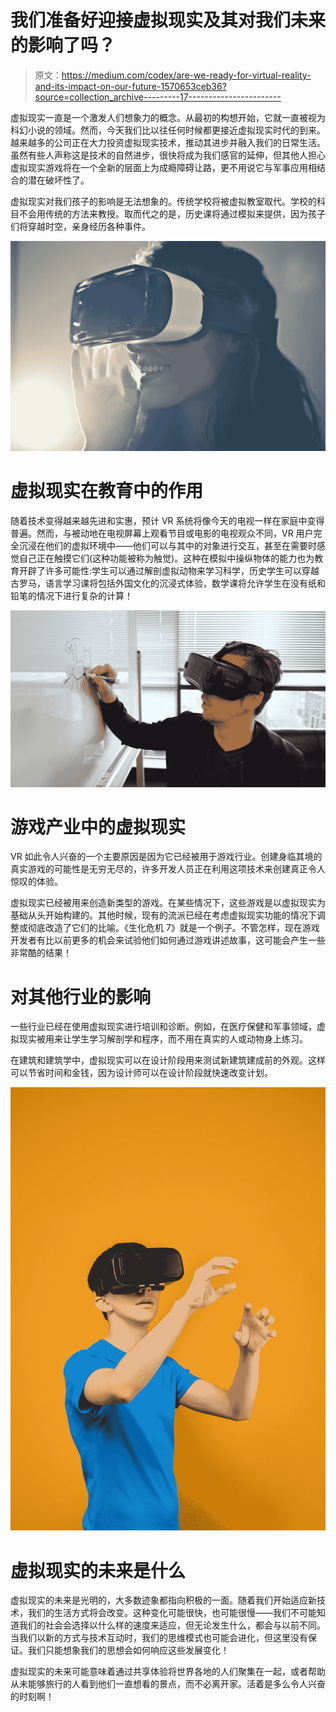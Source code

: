 # 我们准备好迎接虚拟现实及其对我们未来的影响了吗？

> 原文：<https://medium.com/codex/are-we-ready-for-virtual-reality-and-its-impact-on-our-future-1570653ceb36?source=collection_archive---------17----------------------->

虚拟现实一直是一个激发人们想象力的概念。从最初的构想开始，它就一直被视为科幻小说的领域。然而，今天我们比以往任何时候都更接近虚拟现实时代的到来。越来越多的公司正在大力投资虚拟现实技术，推动其进步并融入我们的日常生活。虽然有些人声称这是技术的自然进步，很快将成为我们感官的延伸，但其他人担心虚拟现实游戏将在一个全新的层面上为成瘾障碍让路，更不用说它与军事应用相结合的潜在破坏性了。

虚拟现实对我们孩子的影响是无法想象的。传统学校将被虚拟教室取代。学校的科目不会用传统的方法来教授。取而代之的是，历史课将通过模拟来提供，因为孩子们将穿越时空，亲身经历各种事件。

![](img/0805c8ac66b836e35870c1cb29cadbd5.png)

# 虚拟现实在教育中的作用

随着技术变得越来越先进和实惠，预计 VR 系统将像今天的电视一样在家庭中变得普遍。然而，与被动地在电视屏幕上观看节目或电影的电视观众不同，VR 用户完全沉浸在他们的虚拟环境中——他们可以与其中的对象进行交互，甚至在需要时感觉自己正在触摸它们(这种功能被称为触觉)。这种在模拟中操纵物体的能力也为教育开辟了许多可能性:学生可以通过解剖虚拟动物来学习科学，历史学生可以穿越古罗马，语言学习课将包括外国文化的沉浸式体验，数学课将允许学生在没有纸和铅笔的情况下进行复杂的计算！

![](img/42a8e706f8bc7dfea7df921e3e2581e4.png)

# 游戏产业中的虚拟现实

VR 如此令人兴奋的一个主要原因是因为它已经被用于游戏行业。创建身临其境的真实游戏的可能性是无穷无尽的，许多开发人员正在利用这项技术来创建真正令人惊叹的体验。

虚拟现实已经被用来创造新类型的游戏。在某些情况下，这些游戏是以虚拟现实为基础从头开始构建的。其他时候，现有的流派已经在考虑虚拟现实功能的情况下调整或彻底改造了它们的比喻。《生化危机 7》就是一个例子。不管怎样，现在游戏开发者有比以前更多的机会来试验他们如何通过游戏讲述故事，这可能会产生一些非常酷的结果！

# 对其他行业的影响

一些行业已经在使用虚拟现实进行培训和诊断。例如，在医疗保健和军事领域，虚拟现实被用来让学生学习解剖学和程序，而不用在真实的人或动物身上练习。

在建筑和建筑学中，虚拟现实可以在设计阶段用来测试新建筑建成前的外观。这样可以节省时间和金钱，因为设计师可以在设计阶段就快速改变计划。

![](img/87f216f9934a1e8507efdda49ce0078f.png)

# 虚拟现实的未来是什么

虚拟现实的未来是光明的，大多数迹象都指向积极的一面。随着我们开始适应新技术，我们的生活方式将会改变。这种变化可能很快，也可能很慢——我们不可能知道我们的社会会选择以什么样的速度来适应，但无论发生什么，都会与以前不同。当我们以新的方式与技术互动时，我们的思维模式也可能会进化，但这里没有保证。我们只能想象我们的思想会如何响应这些发展变化！

虚拟现实的未来可能意味着通过共享体验将世界各地的人们聚集在一起，或者帮助从未能够旅行的人看到他们一直想看的景点，而不必离开家。活着是多么令人兴奋的时刻啊！